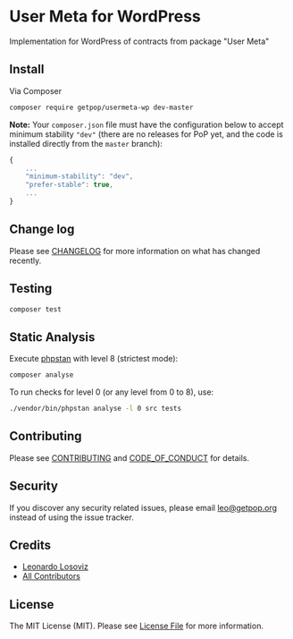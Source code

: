 # User Meta for WordPress

<!--
[![Latest Version on Packagist][ico-version]][link-packagist]
[![Software License][ico-license]](LICENSE.md)
[![Build Status][ico-travis]][link-travis]
[![Coverage Status][ico-scrutinizer]][link-scrutinizer]
[![Quality Score][ico-code-quality]][link-code-quality]
[![Total Downloads][ico-downloads]][link-downloads]
-->

Implementation for WordPress of contracts from package "User Meta"

## Install

Via Composer

``` bash
composer require getpop/usermeta-wp dev-master
```

**Note:** Your `composer.json` file must have the configuration below to accept minimum stability `"dev"` (there are no releases for PoP yet, and the code is installed directly from the `master` branch):

```javascript
{
    ...
    "minimum-stability": "dev",
    "prefer-stable": true,
    ...
}
```

<!--
## Usage

``` php
```
-->

## Change log

Please see [CHANGELOG](CHANGELOG.md) for more information on what has changed recently.

## Testing

``` bash
composer test
```

## Static Analysis

Execute [phpstan](https://github.com/phpstan/phpstan) with level 8 (strictest mode):

``` bash
composer analyse
```

To run checks for level 0 (or any level from 0 to 8), use:

``` bash
./vendor/bin/phpstan analyse -l 0 src tests
```

## Contributing

Please see [CONTRIBUTING](CONTRIBUTING.md) and [CODE_OF_CONDUCT](CODE_OF_CONDUCT.md) for details.

## Security

If you discover any security related issues, please email leo@getpop.org instead of using the issue tracker.

## Credits

- [Leonardo Losoviz][link-author]
- [All Contributors][link-contributors]

## License

The MIT License (MIT). Please see [License File](LICENSE.md) for more information.

[ico-version]: https://img.shields.io/packagist/v/getpop/usermeta-wp.svg?style=flat-square
[ico-license]: https://img.shields.io/badge/license-MIT-brightgreen.svg?style=flat-square
[ico-travis]: https://img.shields.io/travis/getpop/usermeta-wp/master.svg?style=flat-square
[ico-scrutinizer]: https://img.shields.io/scrutinizer/coverage/g/getpop/usermeta-wp.svg?style=flat-square
[ico-code-quality]: https://img.shields.io/scrutinizer/g/getpop/usermeta-wp.svg?style=flat-square
[ico-downloads]: https://img.shields.io/packagist/dt/getpop/usermeta-wp.svg?style=flat-square

[link-packagist]: https://packagist.org/packages/getpop/usermeta-wp
[link-travis]: https://travis-ci.org/getpop/usermeta-wp
[link-scrutinizer]: https://scrutinizer-ci.com/g/getpop/usermeta-wp/code-structure
[link-code-quality]: https://scrutinizer-ci.com/g/getpop/usermeta-wp
[link-downloads]: https://packagist.org/packages/getpop/usermeta-wp
[link-author]: https://github.com/leoloso
[link-contributors]: ../../contributors
